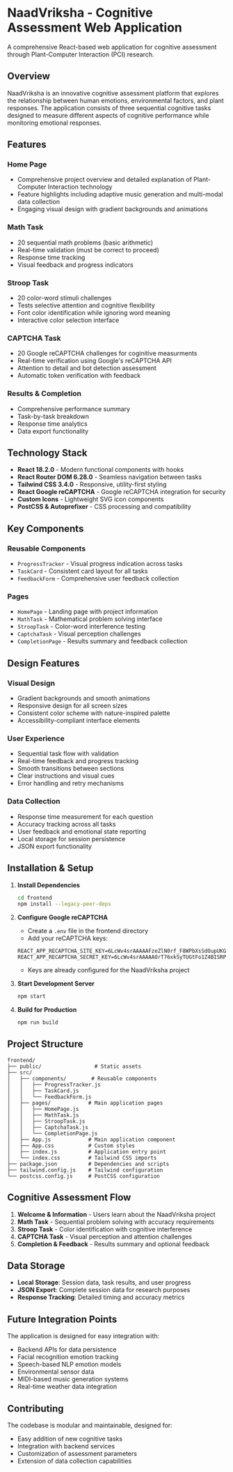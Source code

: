 # NaadVriksha - Cognitive Assessment Web Application

A comprehensive React-based web application for cognitive assessment through Plant-Computer Interaction (PCI) research.

## Overview

NaadVriksha is an innovative cognitive assessment platform that explores the relationship between human emotions, environmental factors, and plant responses. The application consists of three sequential cognitive tasks designed to measure different aspects of cognitive performance while monitoring emotional responses.

## Features

### Home Page
- Comprehensive project overview and detailed explanation of Plant-Computer Interaction technology
- Feature highlights including adaptive music generation and multi-modal data collection
- Engaging visual design with gradient backgrounds and animations

###  Math Task
- 20 sequential math problems (basic arithmetic)
- Real-time validation (must be correct to proceed)
- Response time tracking
- Visual feedback and progress indicators

### Stroop Task
- 20 color-word stimuli challenges
- Tests selective attention and cognitive flexibility
- Font color identification while ignoring word meaning
- Interactive color selection interface
  
###  CAPTCHA Task
- 20 Google reCAPTCHA challenges for coginitive measurments
- Real-time verification using Google's reCAPTCHA API
- Attention to detail and bot detection assessment
- Automatic token verification with feedback

### Results & Completion
- Comprehensive performance summary
- Task-by-task breakdown
- Response time analytics
- Data export functionality

## Technology Stack

- **React 18.2.0** - Modern functional components with hooks
- **React Router DOM 6.28.0** - Seamless navigation between tasks
- **Tailwind CSS 3.4.0** - Responsive, utility-first styling
- **React Google reCAPTCHA** - Google reCAPTCHA integration for security
- **Custom Icons** - Lightweight SVG icon components
- **PostCSS & Autoprefixer** - CSS processing and compatibility

## Key Components

### Reusable Components
- `ProgressTracker` - Visual progress indication across tasks
- `TaskCard` - Consistent card layout for all tasks
- `FeedbackForm` - Comprehensive user feedback collection

### Pages
- `HomePage` - Landing page with project information
- `MathTask` - Mathematical problem solving interface
- `StroopTask` - Color-word interference testing
- `CaptchaTask` - Visual perception challenges
- `CompletionPage` - Results summary and feedback collection

## Design Features

### Visual Design
- Gradient backgrounds and smooth animations
- Responsive design for all screen sizes
- Consistent color scheme with nature-inspired palette
- Accessibility-compliant interface elements

### User Experience
- Sequential task flow with validation
- Real-time feedback and progress tracking
- Smooth transitions between sections
- Clear instructions and visual cues
- Error handling and retry mechanisms

### Data Collection
- Response time measurement for each question
- Accuracy tracking across all tasks
- User feedback and emotional state reporting
- Local storage for session persistence
- JSON export functionality

## Installation & Setup

1. **Install Dependencies**
   ```bash
   cd frontend
   npm install --legacy-peer-deps
   ```

2. **Configure Google reCAPTCHA**
   - Create a `.env` file in the frontend directory
   - Add your reCAPTCHA keys:
   ```env
   REACT_APP_RECAPTCHA_SITE_KEY=6LcWv4srAAAAAFzeZlN0rf_F8WPbXsSdOupUKG9R
   REACT_APP_RECAPTCHA_SECRET_KEY=6LcWv4srAAAAAOrT76xkSyTUGtFo1Z4BISRPE1o-
   ```
   - Keys are already configured for the NaadVriksha project

3. **Start Development Server**
   ```bash
   npm start
   ```

4. **Build for Production**
   ```bash
   npm run build
   ```

## Project Structure

```
frontend/
├── public/                 # Static assets
├── src/
│   ├── components/        # Reusable components
│   │   ├── ProgressTracker.js
│   │   ├── TaskCard.js
│   │   └── FeedbackForm.js
│   ├── pages/            # Main application pages
│   │   ├── HomePage.js
│   │   ├── MathTask.js
│   │   ├── StroopTask.js
│   │   ├── CaptchaTask.js
│   │   └── CompletionPage.js
│   ├── App.js            # Main application component
│   ├── App.css           # Custom styles
│   ├── index.js          # Application entry point
│   └── index.css         # Tailwind CSS imports
├── package.json          # Dependencies and scripts
├── tailwind.config.js    # Tailwind configuration
└── postcss.config.js     # PostCSS configuration
```

## Cognitive Assessment Flow

1. **Welcome & Information** - Users learn about the NaadVriksha project
2. **Math Task** - Sequential problem solving with accuracy requirements
3. **Stroop Task** - Color identification with cognitive interference
4. **CAPTCHA Task** - Visual perception and attention challenges
5. **Completion & Feedback** - Results summary and optional feedback

## Data Storage

- **Local Storage**: Session data, task results, and user progress
- **JSON Export**: Complete session data for research purposes
- **Response Tracking**: Detailed timing and accuracy metrics

## Future Integration Points

The application is designed for easy integration with:
- Backend APIs for data persistence
- Facial recognition emotion tracking
- Speech-based NLP emotion models
- Environmental sensor data
- MIDI-based music generation systems
- Real-time weather data integration

## Contributing

The codebase is modular and maintainable, designed for:
- Easy addition of new cognitive tasks
- Integration with backend services
- Customization of assessment parameters
- Extension of data collection capabilities
